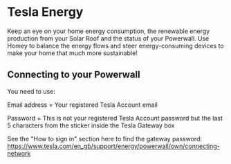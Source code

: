 # Tesla Energy

Keep an eye on your home energy consumption, the renewable energy production from your Solar Roof and the status of your Powerwall. Use Homey to balance the energy flows and steer energy-consuming devices to make your home that much more sustainable!


## Connecting to your Powerwall

You need to use:

Email address = Your registered Tesla Account email

Password = This is not your registered Tesla Account password but the last 5 characters from the sticker inside the Tesla Gateway box

See the "How to sign in" section here to find the gateway password:
https://www.tesla.com/en_gb/support/energy/powerwall/own/connecting-network

